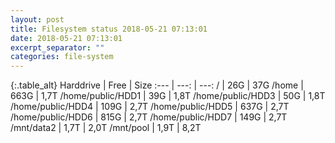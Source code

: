 ```yaml
---
layout: post
title: Filesystem status 2018-05-21 07:13:01
date: 2018-05-21 07:13:01
excerpt_separator: ""
categories: file-system
---
```

{:.table_alt}
Harddrive | Free | Size
:--- | ---: | ---:
/ | 26G | 37G
/home | 663G | 1,7T
/home/public/HDD1 | 39G | 1,8T
/home/public/HDD3 | 50G | 1,8T
/home/public/HDD4 | 109G | 2,7T
/home/public/HDD5 | 637G | 2,7T
/home/public/HDD6 | 815G | 2,7T
/home/public/HDD7 | 149G | 2,7T
/mnt/data2 | 1,7T | 2,0T
/mnt/pool | 1,9T | 8,2T
